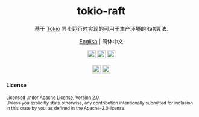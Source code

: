 <div align="center">
<h1>tokio-raft</h1>
</div>
<div align="center">

基于 [Tokio](https://github.com/tokio-rs/tokio) 异步运行时实现的可用于生产环境的Raft算法.

[English](README,md) | 简体中文

[<img alt="github" src="https://img.shields.io/badge/GITHUB-tokio--raft-8da0cb?style=for-the-badge&logo=Github" height="22">][Github-url]
[<img alt="Build" src="https://img.shields.io/badge/Build-passing-brightgreen?style=for-the-badge&logo=Github-Actions" height="22">][CI-url]
[<img alt="codecov" src="https://img.shields.io/codecov/c/gh/al8n/tokio-raft?style=for-the-badge&token=ILYW8QO2Y8&logo=codecov" height="22">][codecov-url]

[<img alt="rustc" src="https://img.shields.io/badge/rustc-1.52.0--nightly%2B-fc8d62.svg?style=for-the-badge&logo=Rust" height="22">][rustc-url]
[<img alt="rustc" src="https://img.shields.io/badge/License-Apache%202.0-blue.svg?style=for-the-badge&logo=Apache" height="22">][license-url]


</div>

#### License

<sup>
Licensed under <a href="LICENSE-APACHE">Apache License, Version
2.0</a>.
</sup>
<br>
<sub>
Unless you explicitly state otherwise, any contribution intentionally submitted
for inclusion in this crate by you, as defined in the Apache-2.0 license.
</sub>

[Github-url]: https://github.com/al8n/tokio-raft/
[CI-url]: https://github.com/al8n/tokio-raft
[codecov-url]: https://app.codecov.io/gh/al8n/tokio-raft/
[license-url]: https://opensource.org/licenses/Apache-2.0
[rustc-url]: https://github.com/rust-lang/rust/blob/master/RELEASES.md
[rustc-image]: https://img.shields.io/badge/rustc-1.52.0--nightly%2B-orange.svg?style=for-the-badge&logo=Rust